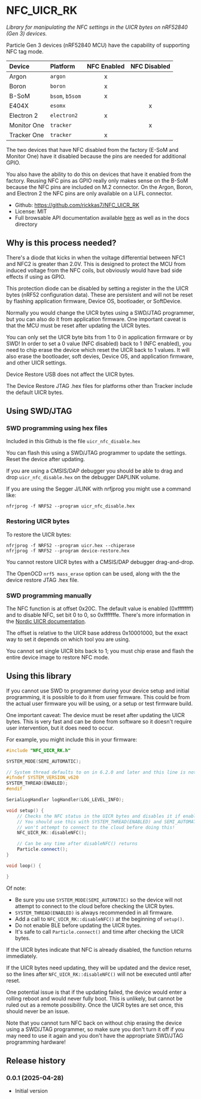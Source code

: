 # NFC_UICR_RK

*Library for manipulating the NFC settings in the UICR bytes on nRF52840 (Gen 3) devices.*

Particle Gen 3 devices (nRF52840 MCU) have the capability of supporting NFC tag mode.

| Device      | Platform        | NFC Enabled | NFC Disabled |
| :---------- | :-------------- | :---------: | :----------: |
| Argon       | `argon`         | x           |              |
| Boron       | `boron`         | x           |              |
| B-SoM       | `bsom`, `b5som` | x           |              |
| E404X       | `esomx`         |             | x            |
| Electron 2  | `electron2`     | x           |              |
| Monitor One | `tracker`       |             | x            |
| Tracker One | `tracker`       | x           |              |

The two devices that have NFC disabled from the factory (E-SoM and Monitor One) have it disabled because the pins are needed for additional GPIO. 

You also have the ability to do this on devices that have it enabled from the factory. Reusing NFC pins as GPIO really only makes sense on the B-SoM because the NFC pins are included on M.2 connector. On the Argon, Boron, and Electron 2 the NFC pins are only available on a U.FL connector. 

- Github: https://github.com/rickkas7/NFC_UICR_RK
- License: MIT
- Full browsable API documentation available [here](https://rickkas7.github.io/NFC_UICR_RK/index.html) as well as in the docs directory 

## Why is this process needed?

There's a diode that kicks in when the voltage differential between NFC1 and NFC2 is greater than 2.0V. This is designed to protect the MCU from induced voltage from the NFC coils, but obviously would have bad side effects if using as GPIO.

This protection diode can be disabled by setting a register in the the UICR bytes (nRF52 configuration data). These are  persistent and will not be reset by flashing application firmware, Device OS, bootloader, or SoftDevice.

Normally you would change the UICR bytes using a SWD/JTAG programmer, but you can also do it from application firmware. One important caveat is that the MCU must be reset after updating the UICR bytes.

You can only set the UICR byte bits from 1 to 0 in application firmware or by SWD! In order to 
set a 0 value (NFC disabled) back to 1 (NFC enabled), you need to chip erase the device which reset the UICR back to 1 values. It will also erase the bootloader, soft devies, Device OS, and application firmware, and other UICR settings.

Device Restore USB does not affect the UICR bytes.

The Device Restore JTAG .hex files for platforms other than Tracker include the default UICR bytes.

## Using SWD/JTAG

### SWD programming using hex files

Included in this Github is the file `uicr_nfc_disable.hex`

You can flash this using a SWD/JTAG programmer to update the settings. Reset the device after updating.

If you are using a CMSIS/DAP debugger you should be able to drag and drop `uicr_nfc_disable.hex` on the debugger DAPLINK volume.

If you are using the Segger J/LINK with nrfjprog you might use a command like:

```
nfrjprog -f NRF52 --program uicr_nfc_disable.hex
```

### Restoring UICR bytes

To restore the UICR bytes:

```
nfrjprog -f NRF52 --program uicr.hex --chiperase
nfrjprog -f NRF52 --program device-restore.hex
```

You cannot restore UICR bytes with a CMSIS/DAP debugger drag-and-drop. 

The OpenOCD `nrf5 mass_erase` option can be used, along with the the device restore JTAG .hex file.

### SWD programming manually

The NFC function is at offset 0x20C. The default value is enabled (0xffffffff) and to disable NFC, set bit 0 to 0, so 0xfffffffe. There's more information in the [Nordic UICR documentation](https://infocenter.nordicsemi.com/index.jsp?topic=%2Fcom.nordic.infocenter.nrf52832.ps.v1.1%2Fuicr.html). 

The offset is relative to the UICR base address 0x10001000, but the exact way to set it depends on which tool you are using. 

You cannot set single UICR bits back to 1; you must chip erase and flash the entire device image to restore NFC mode.

## Using this library

If you cannot use SWD to programmer during your device setup and initial programming, it is possible to do it from user firmware. This could be from the actual user firmware you will be using, or a setup or test firmware build.

One important caveat: The device must be reset after updating the UICR bytes. This is very fast and can be done from software so it doesn't require user intervention, but it does need to occur.

For example, you might include this in your firmware:

```cpp
#include "NFC_UICR_RK.h"

SYSTEM_MODE(SEMI_AUTOMATIC);

// System thread defaults to on in 6.2.0 and later and this line is not required
#ifndef SYSTEM_VERSION_v620
SYSTEM_THREAD(ENABLED);
#endif

SerialLogHandler logHandler(LOG_LEVEL_INFO);

void setup() {
    // Checks the NFC status in the UICR bytes and disables it if enabled.
    // You should use this with SYSTEM_THREAD(ENABLED) and SEMI_AUTOMATIC mode so the device
    // won't attempt to connect to the cloud before doing this!
    NFC_UICR_RK::disableNFC();

    // Can be any time after disableNFC() returns
    Particle.connect();
}

void loop() {

}
```

Of note:

- Be sure you use `SYSTEM_MODE(SEMI_AUTOMATIC)` so the device will not attempt to connect to the cloud before checking the UICR bytes.
- `SYSTEM_THREAD(ENABLED)` is always recommended in all firmware.
- Add a call to `NFC_UICR_RK::disableNFC()` at the beginning of `setup()`.
- Do not enable BLE before updating the UICR bytes.
- It's safe to call `Particle.connect()` and time after checking the UICR bytes.

If the UICR bytes indicate that NFC is already disabled, the function returns immediately.

If the UICR bytes need updating, they will be updated and the device reset, so the lines after `NFC_UICR_RK::disableNFC()` will not be executed until after reset.

One potential issue is that if the updating failed, the device would enter a rolling reboot and would never fully boot. This is unlikely, but cannot be ruled out as a remote possibility. Once the UICR bytes are set once, this should never be an issue.

Note that you cannot turn NFC back on without chip erasing the device using a SWD/JTAG programmer, so make sure you don't turn it off if you may need to use it again and you don't have the appropriate SWD/JTAG programming hardware!

## Release history

### 0.0.1 (2025-04-28)

- Initial version

